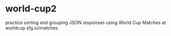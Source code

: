 world-cup2
==========

practice sorting and grouping JSON responses using World Cup Matches at worldcup.sfg.io/matches
